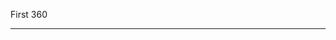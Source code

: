 First 360

<script src="//360.vizor.io/scripts/embed.js" data-vizorurl="https://360.vizor.io/embed/v/nj7yb" ></script>

***
